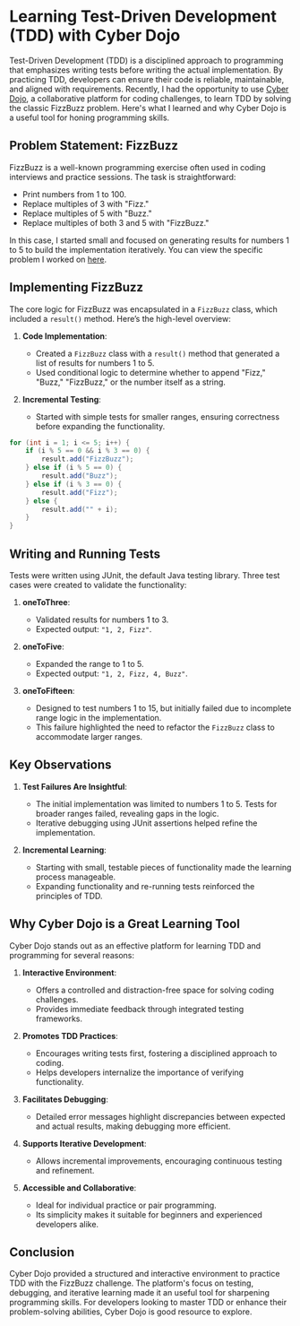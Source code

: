 # Learning Test-Driven Development (TDD) with Cyber Dojo

Test-Driven Development (TDD) is a disciplined approach to programming that emphasizes writing tests before writing the actual implementation. By practicing TDD, developers can ensure their code is reliable, maintainable, and aligned with requirements. Recently, I had the opportunity to use [Cyber Dojo](https://beta.cyber-dojo.org/), a collaborative platform for coding challenges, to learn TDD by solving the classic FizzBuzz problem. Here's what I learned and why Cyber Dojo is a useful tool for honing programming skills.

## Problem Statement: FizzBuzz
FizzBuzz is a well-known programming exercise often used in coding interviews and practice sessions. The task is straightforward:
- Print numbers from 1 to 100.
- Replace multiples of 3 with "Fizz."
- Replace multiples of 5 with "Buzz."
- Replace multiples of both 3 and 5 with "FizzBuzz."

In this case, I started small and focused on generating results for numbers 1 to 5 to build the implementation iteratively. You can view the specific problem I worked on [here](https://beta.cyber-dojo.org/kata/edit/SaLDwW).

## Implementing FizzBuzz
The core logic for FizzBuzz was encapsulated in a `FizzBuzz` class, which included a `result()` method. Here’s the high-level overview:

1. **Code Implementation**:
    - Created a `FizzBuzz` class with a `result()` method that generated a list of results for numbers 1 to 5.
    - Used conditional logic to determine whether to append "Fizz," "Buzz," "FizzBuzz," or the number itself as a string.

2. **Incremental Testing**:
    - Started with simple tests for smaller ranges, ensuring correctness before expanding the functionality.

```java
for (int i = 1; i <= 5; i++) {
    if (i % 5 == 0 && i % 3 == 0) {
        result.add("FizzBuzz");
    } else if (i % 5 == 0) {
        result.add("Buzz");
    } else if (i % 3 == 0) {
        result.add("Fizz");
    } else {
        result.add("" + i);
    }
}
```

## Writing and Running Tests
Tests were written using JUnit, the default Java testing library. Three test cases were created to validate the functionality:

1. **oneToThree**:
    - Validated results for numbers 1 to 3.
    - Expected output: `"1, 2, Fizz"`.

2. **oneToFive**:
    - Expanded the range to 1 to 5.
    - Expected output: `"1, 2, Fizz, 4, Buzz"`.

3. **oneToFifteen**:
    - Designed to test numbers 1 to 15, but initially failed due to incomplete range logic in the implementation.
    - This failure highlighted the need to refactor the `FizzBuzz` class to accommodate larger ranges.

## Key Observations
1. **Test Failures Are Insightful**:
    - The initial implementation was limited to numbers 1 to 5. Tests for broader ranges failed, revealing gaps in the logic.
    - Iterative debugging using JUnit assertions helped refine the implementation.

2. **Incremental Learning**:
    - Starting with small, testable pieces of functionality made the learning process manageable.
    - Expanding functionality and re-running tests reinforced the principles of TDD.

## Why Cyber Dojo is a Great Learning Tool
Cyber Dojo stands out as an effective platform for learning TDD and programming for several reasons:

1. **Interactive Environment**:
    - Offers a controlled and distraction-free space for solving coding challenges.
    - Provides immediate feedback through integrated testing frameworks.

2. **Promotes TDD Practices**:
    - Encourages writing tests first, fostering a disciplined approach to coding.
    - Helps developers internalize the importance of verifying functionality.

3. **Facilitates Debugging**:
    - Detailed error messages highlight discrepancies between expected and actual results, making debugging more efficient.

4. **Supports Iterative Development**:
    - Allows incremental improvements, encouraging continuous testing and refinement.

5. **Accessible and Collaborative**:
    - Ideal for individual practice or pair programming.
    - Its simplicity makes it suitable for beginners and experienced developers alike.

## Conclusion
Cyber Dojo provided a structured and interactive environment to practice TDD with the FizzBuzz challenge. The platform's focus on testing, debugging, and iterative learning made it an useful tool for sharpening programming skills. For developers looking to master TDD or enhance their problem-solving abilities, Cyber Dojo is good resource to explore.

